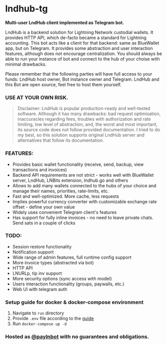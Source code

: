 # lndhub-tg
**Multi-user LndHub client implemented as Telegram bot.**

LndHub is a backend solution for Lightning Network custodial wallets. It provides HTTP API, which de-facto became a standard for Lightning accounting. This bot acts like a client for that backend: same as BlueWallet app, but on Telegram. It provides some abstraction and user interaction features, although does not encourage centralization. You should always be able to run your instance of bot and connect to the hub of your choise with minimal drawbacks.

Please remember that the following parties will have full access to your funds: LndHub host owner, Bot instance owner and Telegram. LndHub and this Bot are open source, feel free to host them yourself.

### USE AT YOUR OWN RISK.

> Disclaimer: LndHub is popular production-ready and well-tested software. Although it has many drawbacks: bad request optimisation,  inaccuracies regarding fees, troubles with authorization and rate limiting, low level of abstraction, and, the worst and most important, its source code does not follow provided documentation. I tried to do my best, so this solution supports original LndHub server and alternatives that follow its documentation.

### FEATURES:
- Provides basic wallet functionality (receive, send, backup, view transactions and invoices)
- Backend API requirements are not strict - works well with BlueWallet server, LndHub, LNBits extension, lndhub.go and others
- Allows to add many wallets connected to the hubs of your choice and manage their names, priorities, rate-limits, etc.
- Fast and well-optimized. More cache, less requests
- Implies powerful currency converter with customizable exchange rate offset - define your own value
- Widely uses convenient Telegram client's features
- Has support for fully inline invoices - no need to leave private chats. Send sats in a couple of clicks

### TODO:
- Session restore functionality
- Notification support
- Wide range of admin features, full runtime config support
- More invoice types (abstracted via bot)
- HTTP API
- LNURLp, tip inv support
- More security options (sync access with model)
- Users interaction functionality (groups, paywalls, etc.)
- Web UI with telegram auth

### Setup guide for docker & docker-compose environment
1. Navigate to `run` directory
2. Provide `.env` file according to the [guide](run/env-guide.md)
3. Run `docker-compose up -d`

### Hosted as [@paylnbot](https://t.me/paylnbot) with no guarantees and obligations.